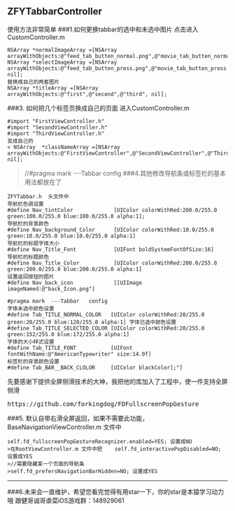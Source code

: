 ## ZFYTabbarController
使用方法非常简单
###1.如何更换tabbar的选中和未选中图片
点击进入CustomController.m
<pre><code>NSArray *normalImageArray =[NSArray arrayWithObjects:@"feed_tab_butten_normal.png",@"movie_tab_butten_normal.png",@"me_tab_butten_normal.png",nil]; NSArray *selectImageArray =[NSArray arrayWithObjects:@"feed_tab_butten_press.png",@"movie_tab_butten_press.png",@"me_tab_butten_press.png", nil];
替换成自己的两套图片
NSArray *titleArray =[NSArray arrayWithObjects:@"first",@"second",@"third", nil];</code></pre>
###3. 如何把几个标签页换成自己的页面
 进入CustomController.m
<pre><code>#import "FirstViewController.h"
#import "SecondViewController.h"
#import "ThirdViewController.h"
变成自己的
< NSArray  *classNameArray =[NSArray arrayWithObjects:@"FirstViewController",@"SecondViewController",@"ThirdViewController", nil];</code></pre>
>//#pragma mark  ---Tabbar   config
###4.其他修改导航条或标签栏的基本用法都放在了
<pre><code>ZFYTabbar.h  头文件中
导航栏色调设置
#define Nav_tintColor             [UIColor colorWithRed:200.0/255.0 green:100.0/255.0 blue:100.0/255.0 alpha:1];
导航栏的背景颜色
#define Nav_background_Color      [UIColor colorWithRed:10.0/255.0 green:10.0/255.0 blue:10.0/255.0 alpha:1]
导航栏的标题字体大小
#define Nav_Title_Font            [UIFont boldSystemFontOfSize:16]
导航栏的标题颜色
#define Nav_Title_Color           [UIColor colorWithRed:200.0/255.0 green:200.0/255.0 blue:200.0/255.0 alpha:1]
设置返回按钮的图片
#define Nav_back_icon             [[UIImage imageNamed:@"back_Icon.png"]
</code></pre>
<pre><code>#pragma mark  ---Tabbar   config
字体未选中颜色设置
#define Tab_TITLE_NORMAL_COLOR   [UIColor colorWithRed:20/255.0 green:20/255.0 blue:120/255.0 alpha:1] 字体已选中颜色设置
#define Tab_TITLE_SELECTED_COLOR [UIColor colorWithRed:20/255.0 green:152/255.0 blue:172/255.0 alpha:1]
字体的大小样式设置
#define Tab_TITLE_FONT           [UIFont fontWithName:@"AmericanTypewriter" size:14.0f]
标签栏的背景颜色设置
#define Tab_BAR__BACK_CLOLOR     [UIColor blackColor];"] </code></pre>

先要感谢下提供全屏侧滑技术的大神，我把他的库加入了工程中，使一件支持全屏侧滑
<pre>https://github.com/forkingdog/FDFullscreenPopGesture</pre>
###5. 默认自带右滑全屏返回，如果不需要此功能，BaseNavigationViewController.m 文件中
<pre><code>self.fd_fullscreenPopGestureRecognizer.enabled=YES; 设置成NO
>在RootViewController.m 文件中把    self.fd_interactivePopDisabled=NO; 设置成YES
>//需要隐藏某一个页面的导航条
>self.fd_prefersNavigationBarHidden=NO; 设置成YES
</code></pre>
*********************************
###6.未来会一直维护，希望您看完觉得有用star一下，你的star是本猿学习动力哦
跟健哥诚哥虐菜iOS游戏群：148929061   


